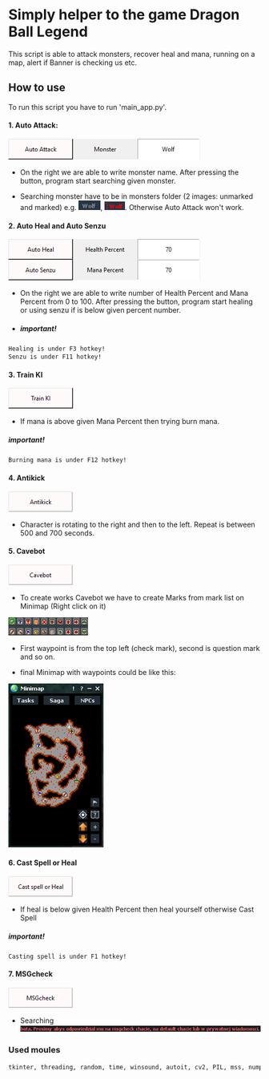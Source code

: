 # Simply helper to the game Dragon Ball Legend 

This script is able to attack monsters, recover heal and mana, running on a map, alert if Banner is checking us etc.

## How to use

To run this script you have to run 'main_app.py'.

#### 1. Auto Attack:
![Screenshot](README_images/Auto_attack.png)

* On the right we are able to write monster name. After pressing the button, program start searching given monster.

* Searching monster have to be in monsters folder (2 images: unmarked and marked) e.g. ![Screenshot](monsters/wolf_unmarked.png), ![Screenshot](monsters/wolf_marked.png). Otherwise Auto Attack won't work.

#### 2. Auto Heal and Auto Senzu
![Screenshot](README_images/Auto_heal.png)

* On the right we are able to write number of Health Percent and Mana Percent from 0 to 100. After pressing the button, program start healing or using senzu if is below given percent number.

* ##### important!
```bahs 
Healing is under F3 hotkey!
Senzu is under F11 hotkey!
```

#### 3. Train KI
![Screenshot](README_images/Train_ki.png)

* If mana is above given Mana Percent then trying burn mana. 
##### important!
```bahs 
Burning mana is under F12 hotkey!
```

#### 4. Antikick
![Screenshot](README_images/Antikick.png)

* Character is rotating to the right and then to the left. Repeat is between 500 and 700 seconds.

#### 5. Cavebot
![Screenshot](README_images/Cavebot.png)

* To create works Cavebot we have to create Marks from mark list on Minimap (Right click on it)

![Screenshot](README_images/Marks_cavebot.png)

* First waypoint is from the top left (check mark), second is question mark and so on.

* final Minimap with waypoints could be like this:

![Screenshot](README_images/Minimap_cavebot.png)

#### 6. Cast Spell or Heal

![Screenshot](README_images/Spell_heal.png)

* If heal is below given Health Percent then heal yourself otherwise Cast Spell

##### important!
```bahs 
Casting spell is under F1 hotkey!
```

#### 7. MSGcheck
![Screenshot](README_images/MSGcheck.png)

* Searching ![Screenshot](README_images/MSGcheck_search.png)
















### Used moules 

```bash
tkinter, threading, random, time, winsound, autoit, cv2, PIL, mss, numpy, pyautogui, win32api, keyboard
```